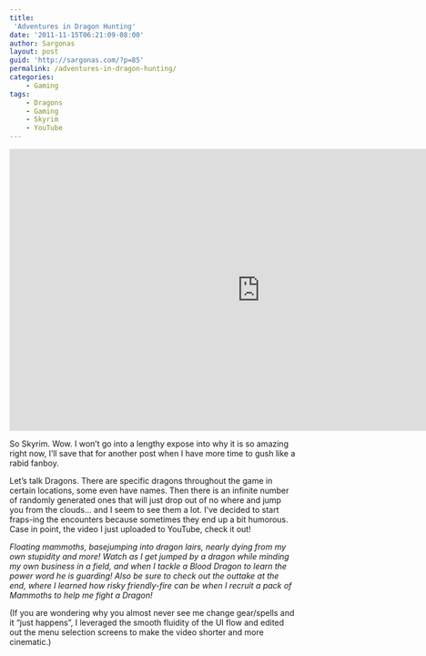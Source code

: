 ```yaml
---
title:
 'Adventures in Dragon Hunting'
date: '2011-11-15T06:21:09-08:00'
author: Sargonas
layout: post
guid: 'http://sargonas.com/?p=85'
permalink: /adventures-in-dragon-hunting/
categories:
    - Gaming
tags:
    - Dragons
    - Gaming
    - Skyrim
    - YouTube
---
```


<iframe allow="accelerometer; autoplay; clipboard-write; encrypted-media; gyroscope; picture-in-picture" allowfullscreen="" frameborder="0" height="495" loading="lazy" src="https://www.YouTube.com/embed/G1eydFU4BBA?feature=oembed" title="Sargonas's Adventures in Dragon Hunting, Vol. I" width="880"></iframe>

So Skyrim. Wow. I won’t go into a lengthy expose into why it is so amazing right now, I’ll save that for another post when I have more time to gush like a rabid fanboy.

Let’s talk Dragons. There are specific dragons throughout the game in certain locations, some even have names. Then there is an infinite number of randomly generated ones that will just drop out of no where and jump you from the clouds… and I seem to see them a lot. I’ve decided to start fraps-ing the encounters because sometimes they end up a bit humorous. Case in point, the video I just uploaded to YouTube, check it out!

*Floating mammoths, basejumping into dragon lairs, nearly dying from my own stupidity and more! Watch as I get jumped by a dragon while minding my own business in a field, and when I tackle a Blood Dragon to learn the power word he is guarding! Also be sure to check out the outtake at the end, where I learned how risky friendly-fire can be when I recruit a pack of Mammoths to help me fight a Dragon!*

(If you are wondering why you almost never see me change gear/spells and it “just happens”, I leveraged the smooth fluidity of the UI flow and edited out the menu selection screens to make the video shorter and more cinematic.)